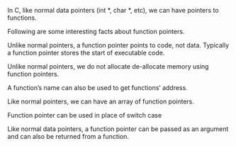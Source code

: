 In C, like normal data pointers (int *, char *, etc), we can have pointers to functions.

Following are some interesting facts about function pointers.

Unlike normal pointers, a function pointer points to code, not data. Typically a function pointer stores the start of executable code.

Unlike normal pointers, we do not allocate de-allocate memory using function pointers.

A function’s name can also be used to get functions’ address.

Like normal pointers, we can have an array of function pointers.

Function pointer can be used in place of switch case

Like normal data pointers, a function pointer can be passed as an argument and can also be returned from a function.
